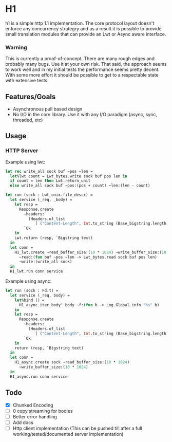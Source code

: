 # H1

h1 is a simple http 1.1 implementation. The core protocol layout doesn't enforce any concurrency strategry
and as a result it is possible to provide small translation modules that can provide an Lwt or Async aware interface.


### Warning
This is currently a proof-of-concept. There are many rough edges and probably many bugs. Use it at your own risk.
That said, the approach seems to work well and in my initial tests the performance seems pretty decent. With some more effort it should be possible to get to a respectable state with extensive tests.

## Features/Goals
* Asynchronous pull based design
* No I/O in the core library. Use it with any I/O paradigm (async, sync, threaded, etc)

## Usage

### HTTP Server

Example using lwt:

<!-- $MDX file=example/main.ml,part=simple_server -->
```ocaml
let rec write_all sock buf ~pos ~len =
  let%lwt count = Lwt_bytes.write sock buf pos len in
  if count = len then Lwt.return_unit
  else write_all sock buf ~pos:(pos + count) ~len:(len - count)

let run (sock : Lwt_unix.file_descr) =
  let service (_req, _body) =
    let resp =
      Response.create
        ~headers:
          (Headers.of_list
             [ ("Content-Length", Int.to_string (Base_bigstring.length text)) ])
        `Ok
    in
    Lwt.return (resp, `Bigstring text)
  in
  let conn =
    H1_lwt.create ~read_buffer_size:(10 * 1024) ~write_buffer_size:(10 * 1024)
      ~read:(fun buf ~pos ~len -> Lwt_bytes.read sock buf pos len)
      ~write:(write_all sock)
  in
  H1_lwt.run conn service
```

Example using async:

<!-- $MDX file=example/main_async.ml,part=simple_server -->
```ocaml
let run (sock : Fd.t) =
  let service (_req, body) =
    let%bind () =
      H1_async.iter_body' body ~f:(fun b -> Log.Global.info "%s" b)
    in
    let resp =
      Response.create
        ~headers:
          (Headers.of_list
             [ ("Content-Length", Int.to_string (Base_bigstring.length text)) ])
        `Ok
    in
    return (resp, `Bigstring text)
  in
  let conn =
    H1_async.create sock ~read_buffer_size:(10 * 1024)
      ~write_buffer_size:(10 * 1024)
  in
  H1_async.run conn service
```

## Todo
- [x] Chunked Encoding
- [ ] 0 copy streaming for bodies
- [ ] Better error handling
- [ ] Add docs
- [ ] Http client implementation (This can be pushed till after a full working/tested/documented server implementation)
